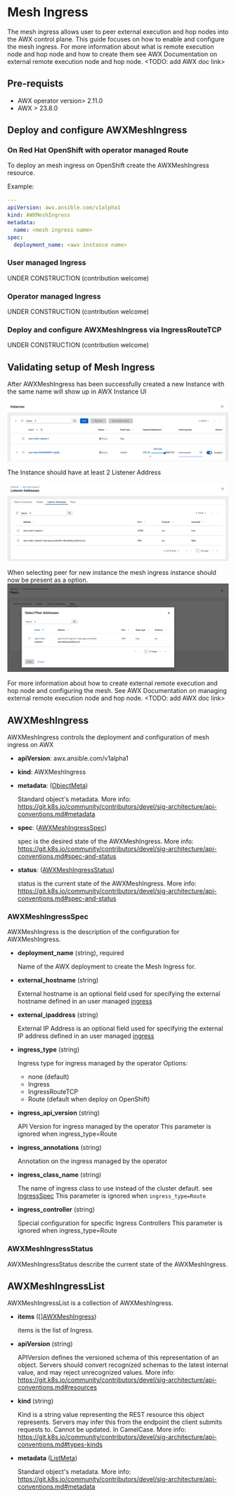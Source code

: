 # Mesh Ingress

The mesh ingress allows user to peer external execution and hop nodes into the AWX control plane.
This guide focuses on how to enable and configure the mesh ingress.
For more information about what is remote execution node and hop node and how to create them see AWX Documentation on external remote execution node and hop node. <TODO: add AWX doc link>

## Pre-requists

- AWX operator version> 2.11.0
- AWX > 23.8.0

## Deploy and configure AWXMeshIngress

### On Red Hat OpenShift with operator managed Route

To deploy an mesh ingress on OpenShift create the AWXMeshIngress resource.

Example:

```yaml
---
apiVersion: awx.ansible.com/v1alpha1
kind: AWXMeshIngress
metadata:
  name: <mesh ingress name>
spec:
  deployment_name: <awx instance name>
```

### User managed Ingress

UNDER CONSTRUCTION (contribution welcome)

### Operator managed Ingress

UNDER CONSTRUCTION (contribution welcome)

### Deploy and configure AWXMeshIngress via IngressRouteTCP

UNDER CONSTRUCTION (contribution welcome)

## Validating setup of Mesh Ingress

After AWXMeshIngress has been successfully created a new Instance with the same name will show up in AWX Instance UI

![mesh ingress instance on AWX UI](mesh-ingress-instance-on-awx-ui.png)

The Instance should have at least 2 Listener Address

![mesh ingress instance listener address on awx ui](mesh-ingress-instance-listener-address-on-awx-ui.png)

When selecting peer for new instance the mesh ingress instance should now be present as a option.
![peering to mesh ingress on awx ui](peering-to-mesh-ingress-on-awx-ui.png)

For more information about how to create external remote execution and hop node and configuring the mesh. See AWX Documentation on managing external remote execution node and hop node. <TODO: add AWX doc link>

## AWXMeshIngress

AWXMeshIngress controls the deployment and configuration of mesh ingress on AWX

- **apiVersion**: awx.ansible.com/v1alpha1

- **kind**: AWXMeshIngress

- **metadata**: ([ObjectMeta](https://kubernetes.io/docs/reference/kubernetes-api/common-definitions/object-meta/#ObjectMeta))

  Standard object's metadata. More info: https://git.k8s.io/community/contributors/devel/sig-architecture/api-conventions.md#metadata

- **spec**: ([AWXMeshIngressSpec](#awxmeshingressspec))

  spec is the desired state of the AWXMeshIngress. More info: https://git.k8s.io/community/contributors/devel/sig-architecture/api-conventions.md#spec-and-status

- **status**: ([AWXMeshIngressStatus](#awxmeshingressstatus))

  status is the current state of the AWXMeshIngress. More info: https://git.k8s.io/community/contributors/devel/sig-architecture/api-conventions.md#spec-and-status

### AWXMeshIngressSpec

AWXMeshIngress is the description of the configuration for AWXMeshIngress.

- **deployment_name** (string), required

  Name of the AWX deployment to create the Mesh Ingress for.

- **external_hostname** (string)

  External hostname is an optional field used for specifying the external hostname defined in an user managed [ingress](https://kubernetes.io/docs/concepts/services-networking/ingress/)

- **external_ipaddress** (string)

  External IP Address is an optional field used for specifying the external IP address defined in an user managed [ingress](https://kubernetes.io/docs/concepts/services-networking/ingress/)

- **ingress_type** (string)

  Ingress type for ingress managed by the operator
  Options:
  - none (default)
  - Ingress
  - IngressRouteTCP
  - Route (default when deploy on OpenShift)

- **ingress_api_version** (string)

  API Version for ingress managed by the operator
  This parameter is ignored when ingress_type=Route

- **ingress_annotations** (string)

  Annotation on the ingress managed by the operator

- **ingress_class_name** (string)

  The name of ingress class to use instead of the cluster default. see [IngressSpec](https://kubernetes.io/docs/reference/kubernetes-api/service-resources/ingress-v1/#IngressSpec)
  This parameter is ignored when `ingress_type=Route`

- **ingress_controller** (string)

  Special configuration for specific Ingress Controllers
  This parameter is ignored when ingress_type=Route

### AWXMeshIngressStatus

AWXMeshIngressStatus describe the current state of the AWXMeshIngress.

## AWXMeshIngressList

AWXMeshIngressList is a collection of AWXMeshIngress.

- **items** ([][AWXMeshIngress](#awxmeshingress))

  items is the list of Ingress.

- **apiVersion** (string)

  APIVersion defines the versioned schema of this representation of an object. Servers should convert recognized schemas to the latest internal value, and may reject unrecognized values. More info: https://git.k8s.io/community/contributors/devel/sig-architecture/api-conventions.md#resources

- **kind** (string)

  Kind is a string value representing the REST resource this object represents. Servers may infer this from the endpoint the client submits requests to. Cannot be updated. In CamelCase. More info: https://git.k8s.io/community/contributors/devel/sig-architecture/api-conventions.md#types-kinds

- **metadata** ([ListMeta](https://kubernetes.io/docs/reference/kubernetes-api/common-definitions/list-meta/#ListMeta))

  Standard object's metadata. More info: https://git.k8s.io/community/contributors/devel/sig-architecture/api-conventions.md#metadata
